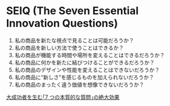 # SEIQ (The Seven Essential Innovation Questions)

1. 私の商品を新たな視点で見ることは可能だろうか？
2. 私の商品を新しい方法で使うことはできるか？
3. 私の商品が機能する時間や場所を変えることはできるだろうか？
4. 私の商品に何かを新たに結びつけることができるだろうか？
5. 私の商品のデザインや性能を変えることはできないだろうか？
6. 私の商品に“新しさ”を感じるものを加えられないだろうか？
7. 私の商品のまったく違う価値を想像できないだろうか？

[大成功者を生む｢7 つの本質的な質問｣の絶大効果](https://toyokeizai.net/articles/-/615987?page=3)

